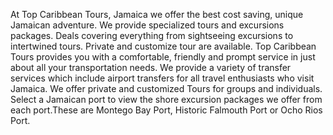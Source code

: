 At Top Caribbean Tours, Jamaica we offer the best cost saving, unique Jamaican adventure. We provide specialized tours and excursions packages. Deals covering everything from sightseeing excursions to intertwined tours. Private and customize tour are available.
Top Caribbean Tours provides you with a comfortable, friendly and prompt service in just about all your transportation needs. We provide a variety of transfer services which include airport transfers for all travel enthusiasts who visit Jamaica.
We offer private and customized Tours for groups and individuals. Select a Jamaican port to view the shore excursion packages we offer from each port.These are Montego Bay Port, Historic Falmouth Port or Ocho Rios Port.
